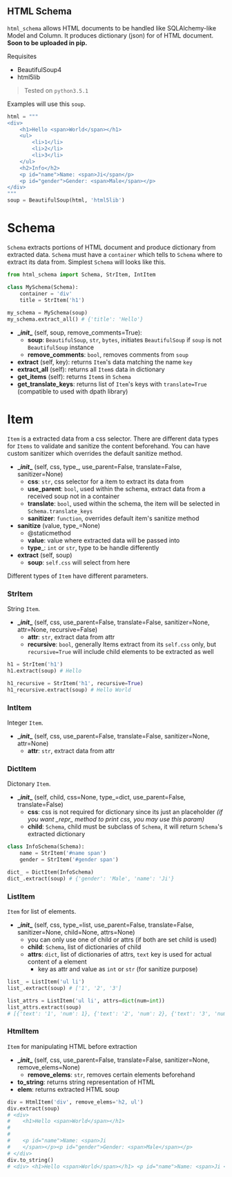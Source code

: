 HTML Schema
-----------

`html_schema` allows HTML documents to be handled like SQLAlchemy-like Model and Column. It produces dictionary (json) for of HTML document. __Soon to be uploaded in pip.__

Requisites
* BeautifulSoup4
* html5lib

> Tested on `python3.5.1`

Examples will use this `soup`.
```python
html = """
<div>
    <h1>Hello <span>World</span></h1>
    <ul>
        <li>1</li>
        <li>2</li>
        <li>3</li>
    </ul>
    <h2>Info</h2>
    <p id="name">Name: <span>Ji</span</p>
    <p id="gender">Gender: <span>Male</span></p>
</div>
"""
soup = BeautifulSoup(html, 'html5lib')
```

Schema
======
`Schema` extracts portions of HTML document and produce dictionary from extracted data. `Schema` must have a `container` which tells to `Schema` where to extract its data from. Simplest `Schema` will looks like this.

```python
from html_schema import Schema, StrItem, IntItem

class MySchema(Schema):
    container = 'div'
    title = StrItem('h1')
    
my_schema = MySchema(soup)
my_schema.extract_all() # {'title': 'Hello'}
```
* **\__init__** (self, soup, remove_comments=True):
    + __soup__: `BeautifulSoup`, `str`, `bytes`, initiates `BeautifulSoup` if `soup` is not `BeautifulSoup` instance
    + __remove_comments__: `bool`, removes comments from `soup`
* __extract__ (self, key): returns `Item`'s data matching the name `key`
* __extract_all__ (self): returns all `Item`s data in dictionary
* __get_items__ (self): returns `Item`s in `Schema`
* __get_translate_keys__: returns list of `Item`'s keys with `translate=True` (compatible to used with dpath library)

Item
====
`Item` is a extracted data from a css selector. There are different data types for `Items` to validate and sanitize the content beforehand. You can have custom sanitizer which overrides the default sanitize method.

* **\__init__** (self, css, type_, use_parent=False, translate=False, sanitizer=None)
    + __css__: `str`, css selector for a item to extract its data from
    + __use_parent__: `bool`, used within the schema, extract data from a received soup not in a container
    + __translate__: `bool`, used within the schema, the item will be selected in `Schema.translate_keys`
    + __sanitizer__: `function`, overrides default item's sanitize method
* __sanitize__ (value, type_=None)
    + @staticmethod
    + __value__: value where extracted data will be passed into
    + __type___: `int` or `str`, type to be handle differently 
* __extract__ (self, soup)
    + __soup__: `self.css` will select from here

Different types of `Item` have different parameters. 

### StrItem
String `Item`.
* **\__init__** (self, css, use_parent=False, translate=False, sanitizer=None, attr=None, recursive=False)
    + __attr__: `str`, extract data from attr
    + __recursive__: `bool`, generally Items extract from its `self.css` only, but `recursive=True` will include child elements to be extracted as well

```python
h1 = StrItem('h1')
h1.extract(soup) # Hello

h1_recursive = StrItem('h1', recursive=True)
h1_recursive.extract(soup) # Hello World
```

### IntItem
Integer `Item`.
* **\__init__** (self, css, use_parent=False, translate=False, sanitizer=None, attr=None)
    + __attr__: `str`, extract data from attr

### DictItem
Dictonary `Item`.
* **\__init__** (self, child, css=None, type_=dict, use_parent=False, translate=False)
    + __css__: css is not required for dictionary since its just an placeholder *(if you want \__repr__ method to print css, you may use this param)*
    + __child__: `Schema`, child must be subclass of `Schema`, it will return `Schema`'s extracted dictionary

```python
class InfoSchema(Schema):
    name = StrItem('#name span')
    gender = StrItem('#gender span')

dict_ = DictItem(InfoSchema)
dict_.extract(soup) # {'gender': 'Male', 'name': 'Ji'}
```

### ListItem
`Item` for list of elements.
* **\__init__** (self, css, type_=list, use_parent=False, translate=False, sanitizer=None, child=None, attrs=None)
    + you can only use one of child or attrs (if both are set child is used)
    + __child__: `Schema`, list of dictionaries of child
    + __attrs__: `dict`, list of dictionaries of attrs, `text` key is used for actual content of a element
        + key as attr and value as `int` or `str` (for sanitize purpose)

```python
list_ = ListItem('ul li')
list_.extract(soup) # ['1', '2', '3']

list_attrs = ListItem('ul li', attrs=dict(num=int))
list_attrs.extract(soup)
# [{'text': '1', 'num': 1}, {'text': '2', 'num': 2}, {'text': '3', 'num': 3}]
```


### HtmlItem
`Item` for manipulating HTML before extraction
* **\__init__** (self, css, use_parent=False, translate=False, sanitizer=None, remove_elems=None)
    + __remove_elems__: `str`, removes certain elements beforehand
* __to_string__: returns string representation of HTML
* __elem__: returns extracted HTML soup

```python
div = HtmlItem('div', remove_elems='h2, ul')
div.extract(soup)
# <div>
#    <h1>Hello <span>World</span></h1>
#
#
#    <p id="name">Name: <span>Ji
#    </span></p><p id="gender">Gender: <span>Male</span></p>
# </div>
div.to_string()
# <div> <h1>Hello <span>World</span></h1> <p id="name">Name: <span>Ji </span></p><p id="gender">Gender: <span>Male</span></p> </div>
```
